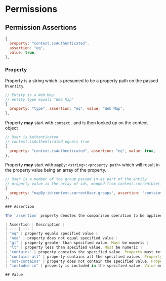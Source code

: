 # Permissions

## Permission Assertions

```js
{
  property: "context.isAuthenticated",
  assertion: "eq",
  value: true,
},
```

### Property

Property is a string which is presumed to be a property path on the passed in `entity`.

```js
// Entity is a Web Map
// entity.type equals "Web Map"
{
  property: "type", assertion: "eq", value: "Web Map",
},
```

Property **may** start with `context.` and is then looked up on the context object

```js
// User is Authenticated
// context.isAuthenticated equals true
{
  property: "context.isAuthenticated", assertion: "eq", value: true,
},
```

Property **may** start with `mapBy:<string>:<property path>` which will result in the property value being an array of the property.

```js
// User is a member of the group passed in as part of the entity
// property value is the array of ids, mapped from context.currentUser.groups
{
  property: "mapBy:id:context.currentUser.groups", assertion: "contains", value: "group.id",
},

### Assertion

The `assertion` property denotes the comparison operation to be applied as the assertion. The valid values are:

| Assertion | Description |
| --- | --- |
| "eq" | property equals specified value |
| "neq" | property does not equal specified value |
| "gt" | property greater than specified value. Must be numeric |
| "lt" | property less than specified value. Must be numeric |
| "contains" | property contains the specified value. Property must reference an array |
| "contains-all" | property contains all the specified values. Property and value must reference arrays |
| "not-contains" | property does not contain the specified value. Property must reference an array |
| "included-in" | property is included in the specified value. Value must be array |

## Value
```
